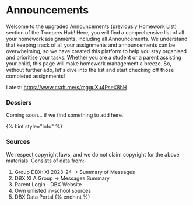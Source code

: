# Announcements

Welcome to the upgraded Announcements (previously Homework List) section of the Troopers Hub! Here, you will find a comprehensive list of all your homework assignments, including all Announcements. We understand that keeping track of all your assignments and announcements can be overwhelming, so we have created this platform to help you stay organised and prioritise your tasks. Whether you are a student or a parent assisting your child, this page will make homework management a breeze. So, without further ado, let's dive into the list and start checking off those completed assignments!

Latest: https://www.craft.me/s/mgguXu4PseX8hH

### Dossiers

Coming soon… if we find something to add here.

{% hint style="info" %}
### Sources

We respect copyright laws, and we do not claim copyright for the above materials. Consists of data from:-

1. Group DBX: Xl 2023-24 → Summary of Messages
2. DBX XI A Group → Messages Summary
3. Parent Login - DBX Website
4. Own unlisted in-school sources
5. DBX Data Portal
{% endhint %}
